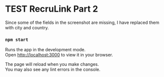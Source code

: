 # TEST RecruLink Part 2

Since some of the fields in the screenshot are missing, I have replaced them with city and country.






### `npm start`

Runs the app in the development mode.\
Open [http://localhost:3000](http://localhost:3000) to view it in your browser.

The page will reload when you make changes.\
You may also see any lint errors in the console.
